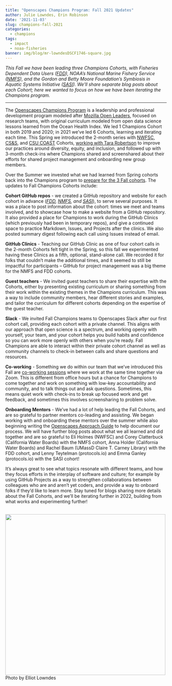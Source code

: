 ```yaml
---
title: "Openscapes Champions Program: Fall 2021 Updates"
author: Julie Lowndes, Erin Robinson
date: '2021-11-03'
slug: champions-fall-2021
categories:
  - champions
tags:
  - impact
  - noaa-fisheries
banner: img/blog/mr-lowndesDSCF1746-square.jpg
---
```


_This Fall we have been leading three Champions Cohorts, with Fisheries Dependent Data Users ([FDD](https://openscapes.github.io/2021-fdd)), NOAA’s National Marine Fishery Service ([NMFS](https://openscapes.github.io/2021-noaa-nmfs/)), and the Gordon and Betty Moore Foundation’s Symbiosis in Aquatic Systems Initiative ([SASI](https://openscapes.github.io/2021-sasi)). We’ll share separate blog posts about each Cohort; here we wanted to focus on how we have been iterating the Champions program._

---

The [Openscapes Champions Program](https://openscapes.org/champions) is a leadership and professional development program modeled after [Mozilla Open Leaders](https://mozilla.github.io/open-leadership-training-series/), focused on research teams, with original curriculum modeled from open data science lessons learned from the Ocean Health Index. We led 1 Champions Cohort in both 2019 and 2020; in 2021 we’ve led 6 Cohorts, learning and iterating each time. This Spring we introduced the 2-month series with [NWFSC](https://openscapes.org/blog/2021/05/03/noaa-nwfsc-champions/), [CS&S](https://openscapes.org/blog/2021/07/08/csu-coast-cohort/), and [CSU COAST](https://openscapes.org/blog/2021/07/13/css-cohort/) Cohorts, [working with Tara Robertson](https://openscapes.org/blog/2021/05/27/tara-robertson/) to improve our practices around diversity, equity, and inclusion, and followed up with 3-month check-ins where Champions shared and screenshared about their efforts for shared project management and onboarding new group members. 

Over the Summer we invested what we had learned from Spring cohorts back into the Champions program to [prepare for the 3 Fall cohorts](https://www.openscapes.org/blog/2021/09/15/better-science-for-future-us/). The updates to Fall Champions Cohorts include: 

**Cohort GitHub repos** - we created a GitHub repository and website for each cohort in advance (_[FDD](https://openscapes.github.io/2021-fdd), [NMFS](https://openscapes.github.io/2021-noaa-nmfs/), and [SASI](https://openscapes.github.io/2021-sasi)_), to serve several purposes. It was a place to post information about the cohort: times we meet and teams involved, and to showcase how to make a website from a GitHub repository. It also provided a place for Champions to work during the GitHub Clinics (which previously had been in temporary repos), and give a continued space to practice Markdown, Issues, and Projects after the clinics. We also posted summary digest following each call using Issues instead of email.

**GitHub Clinics** - Teaching our GitHub Clinic as one of four cohort calls in the 2-month Cohorts felt tight in the Spring, so this fall we experimented having these Clinics as a fifth, optional, stand-alone call. We recorded it for folks that couldn’t make the additional times, and it seemed to still be impactful for participants – GitHub for project management was a big theme for the NMFS and FDD cohorts. 

**Guest teachers** - We invited guest teachers to share their expertise with the Cohorts, either by presenting existing curriculum or sharing something from their work within the existing themes in the Champions curriculum. This was a way to include community members, hear different stories and examples, and tailor the curriculum for different cohorts depending on the expertise of the guest teacher. 

**Slack** - We invited Fall Champions teams to Openscapes Slack after our first cohort call, providing each cohort with a private channel. This aligns with our approach that open science is a spectrum, and working openly with yourself, your team, and your cohort helps you build habits and confidence so you can work more openly with others when you’re ready. Fall Champions are able to interact within their private cohort channel as well as community channels to check-in between calls and share questions and resources.

**Co-working** - Something we do within our team that we’ve introduced this Fall are [co-working sessions](https://www.cscce.org/2020/02/04/online-co-working-partnerships-are-community-of-practice-in-action/) where we work at the same time together via Zoom. This is different from office hours but a chance for Champions to come together and work on something with low-key accountability and community, and to talk things out and ask questions. Sometimes, this means quiet work with check-ins to break up focused work and get feedback, and sometimes this involves screensharing to problem solve.

**Onboarding Mentors** - We’ve had a lot of help leading the Fall Cohorts, and are so grateful to partner mentors co-leading and assisting. We began working with and onboarding these mentors over the summer while also beginning writing the [Openscapes Approach Guide](https://openscapes.github.io/approach-guide/) to help document our process. We will have further blog posts about what we all learned and did together and are so grateful to Eli Holmes (NWFSC) and Corey Clatterbuck (California Water Boards) with the NMFS cohort, Anna Holder (California Water Boards) and Rachel Baum (UMassD Claire T. Carney Library) with the FDD cohort, and Lenny Teytelman (protocols.io) and Emma Ganley (protocols.io) with the SASI cohort!

It’s always great to see what topics resonate with different teams, and how they focus efforts in the interplay of software and culture; for example by using GitHub Projects as a way to strengthen collaborations between colleagues who are and aren’t yet coders, and provide a way to onboard folks if they’d like to learn more. Stay tuned for blogs sharing more details about the Fall Cohorts, and we’ll be iterating further in 2022, building from what works and experimenting further!


<br>
  <a> <img src="/img/blog/mr-lowndesDSCF1746.jpg" width="500px"></a>
  <figcaption>Photo by Elliot Lowndes</figcaption>
<br>

